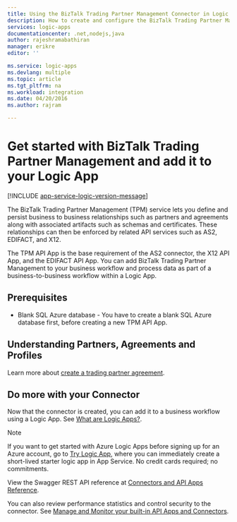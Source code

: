 ```yaml
---
title: Using the BizTalk Trading Partner Management Connector in Logic Apps | Microsoft Azure App Service
description: How to create and configure the BizTalk Trading Partner Management Connector or API app and use it in a logic app in Azure App Service
services: logic-apps
documentationcenter: .net,nodejs,java
author: rajeshramabathiran
manager: erikre
editor: ''

ms.service: logic-apps
ms.devlang: multiple
ms.topic: article
ms.tgt_pltfrm: na
ms.workload: integration
ms.date: 04/20/2016
ms.author: rajram

---
```

# Get started with BizTalk Trading Partner Management and add it to your Logic App
[!INCLUDE [app-service-logic-version-message](../../includes/app-service-logic-version-message.md)]

The BizTalk Trading Partner Management (TPM) service lets you define and persist business to business relationships such as partners and agreements along with associated artifacts such as schemas and certificates. These relationships can then be enforced by related API services such as AS2, EDIFACT, and X12.

The TPM API App is the base requirement of the AS2 connector, the X12 API App, and the EDIFACT API App. You can add BizTalk Trading Partner Management to your business workflow and process data as part of a business-to-business workflow within a Logic App. 

## Prerequisites
* Blank SQL Azure database - You have to create a blank SQL Azure database first, before creating a new TPM API App.

## Understanding Partners, Agreements and Profiles
Learn more about [create a trading partner agreement][1].

## Do more with your Connector
Now that the connector is created, you can add it to a business workflow using a Logic App. See [What are Logic Apps?](app-service-logic-what-are-logic-apps.md).

> [!NOTE]
> If you want to get started with Azure Logic Apps before signing up for an Azure account, go to [Try Logic App](https://tryappservice.azure.com/?appservice=logic), where you can immediately create a short-lived starter logic app in App Service. No credit cards required; no commitments.
> 
> 

View the Swagger REST API reference at [Connectors and API Apps Reference](http://go.microsoft.com/fwlink/p/?LinkId=529766).

You can also review performance statistics and control security to the connector. See [Manage and Monitor your built-in API Apps and Connectors](app-service-logic-monitor-your-connectors.md).

<!--References-->
[1]: app-service-logic-create-a-trading-partner-agreement.md
